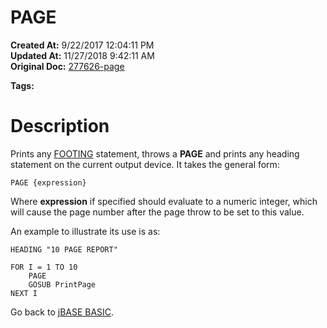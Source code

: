 # PAGE

**Created At:** 9/22/2017 12:04:11 PM  
**Updated At:** 11/27/2018 9:42:11 AM  
**Original Doc:** [277626-page](https://docs.jbase.com/36868-jbase-basic/277626-page)  

**Tags:**
<badge text='printing' vertical='middle' />
<badge text='output' vertical='middle' />

# Description

Prints any [FOOTING](284341-footing) statement, throws a **PAGE** and prints any heading statement on the current output device. It takes the general form:

```
PAGE {expression}
```

Where **expression** if specified should evaluate to a numeric integer, which will cause the page number after the page throw to be set to this value.

An example to illustrate its use is as:

```
HEADING "10 PAGE REPORT"

FOR I = 1 TO 10
    PAGE
    GOSUB PrintPage
NEXT I
```



Go back to [jBASE BASIC](263498-jbase-basic).
